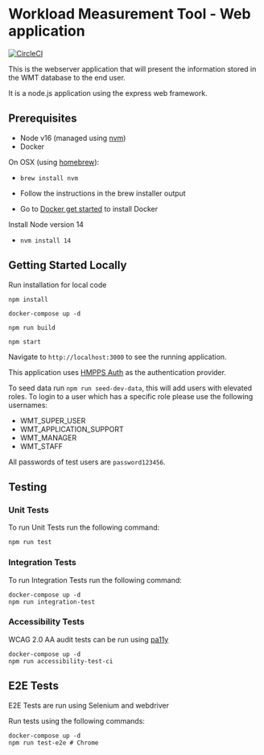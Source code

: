 # Workload Measurement Tool - Web application

[![CircleCI](https://circleci.com/gh/ministryofjustice/wmt-web/tree/main.svg?style=svg)](https://circleci.com/gh/ministryofjustice/wmt-web/tree/main)

This is the webserver application that will present the information stored in the WMT database to the end user.

It is a node.js application using the express web framework.

## Prerequisites
- Node v16 (managed using [nvm](https://github.com/creationix/nvm))
- Docker

On OSX (using [homebrew](https://brew.sh/)):

- `brew install nvm`
- Follow the instructions in the brew installer output

- Go to [Docker get started](https://www.docker.com/get-started) to install Docker

Install Node version 14
- `nvm install 14`

## Getting Started Locally

Run installation for local code 
```shell
npm install 

docker-compose up -d

npm run build

npm start
```

Navigate to `http://localhost:3000` to see the running application.

This application uses [HMPPS Auth](https://github.com/ministryofjustice/hmpps-auth) as the authentication provider.

To seed data run `npm run seed-dev-data`, this will add users with elevated roles. To login to a user which has a specific role please use the following usernames:

- WMT_SUPER_USER
- WMT_APPLICATION_SUPPORT
- WMT_MANAGER
- WMT_STAFF

All passwords of test users are `password123456`.

## Testing

### Unit Tests
To run Unit Tests run the following command:

```
npm run test
```

### Integration Tests
To run Integration Tests run the following command:

```
docker-compose up -d
npm run integration-test
```

### Accessibility Tests

WCAG 2.0 AA audit tests can be run using [pa11y](https://github.com/pa11y/pa11y)

```
docker-compose up -d
npm run accessibility-test-ci
```

## E2E Tests

E2E Tests are run using Selenium and webdriver

Run tests using the following commands:

```
docker-compose up -d
npm run test-e2e # Chrome
```
